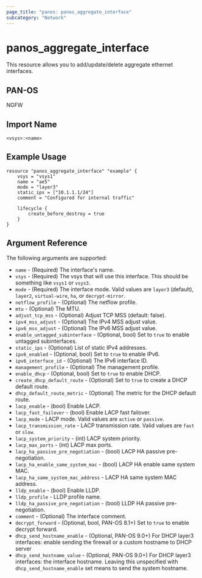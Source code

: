 ```yaml
---
page_title: "panos: panos_aggregate_interface"
subcategory: "Network"
---
```


# panos_aggregate_interface

This resource allows you to add/update/delete aggregate ethernet interfaces.


## PAN-OS

NGFW


## Import Name

```shell
<vsys>:<name>
```


## Example Usage

```hcl
resource "panos_aggregate_interface" "example" {
    vsys = "vsys1"
    name = "ae5"
    mode = "layer3"
    static_ips = ["10.1.1.1/24"]
    comment = "Configured for internal traffic"

    lifecycle {
        create_before_destroy = true
    }
}
```

## Argument Reference

The following arguments are supported:

* `name` - (Required) The interface's name.
* `vsys` - (Required) The vsys that will use this interface.  This should be
  something like `vsys1` or `vsys3`.
* `mode` - (Required) The interface mode.  Valid values are `layer3` (default),
  `layer2`, `virtual-wire`, `ha`, or `decrypt-mirror`.
* `netflow_profile` - (Optional) The netflow profile.
* `mtu` - (Optional) The MTU.
* `adjust_tcp_mss` - (Optional) Adjust TCP MSS (default: false).
* `ipv4_mss_adjust` - (Optional) The IPv4 MSS adjust value.
* `ipv6_mss_adjust` - (Optional) The IPv6 MSS adjust value.
* `enable_untagged_subinterface` - (Optional, bool) Set to `true` to enable
  untagged subinterfaces.
* `static_ips` - (Optional) List of static IPv4 addresses.
* `ipv6_enabled` - (Optional, bool) Set to `true` to enable IPv6.
* `ipv6_interface_id` - (Optional) The IPv6 interface ID.
* `management_profile` - (Optional) The management profile.
* `enable_dhcp` - (Optional, bool) Set to `true` to enable DHCP.
* `create_dhcp_default_route` - (Optional) Set to `true` to create a DHCP
  default route.
* `dhcp_default_route_metric` - (Optional) The metric for the DHCP default
  route.
* `lacp_enable` - (bool) Enable LACP.
* `lacp_fast_failover` - (bool) Enable LACP fast failover.
* `lacp_mode` - LACP mode.  Valid values are `active` or `passive`.
* `lacp_transmission_rate` - LACP transmission rate.  Valid values are `fast` or `slow`.
* `lacp_system_priority` - (int) LACP system priority.
* `lacp_max_ports` - (int) LACP max ports.
* `lacp_ha_passive_pre_negotiation` - (bool) LACP HA passive pre-negotiation.
* `lacp_ha_enable_same_system_mac` - (bool) LACP HA enable same system MAC.
* `lacp_ha_same_system_mac_address` - LACP HA same system MAC address.
* `lldp_enable` - (bool) Enable LLDP.
* `lldp_profile` - LLDP profile name.
* `lldp_ha_passive_pre_negotiation` - (bool) LLDP HA passive pre-negotiation.
* `comment` - (Optional) The interface comment.
* `decrypt_forward` - (Optional, bool, PAN-OS 8.1+) Set to `true` to enable decrypt forward.
* `dhcp_send_hostname_enable` - (Optional, PAN-OS 9.0+) For DHCP layer3 interfaces:
  enable sending the firewall or a custom hostname to DHCP server
* `dhcp_send_hostname_value` - (Optional, PAN-OS 9.0+) For DHCP layer3 interfaces:
  the interface hostname.  Leaving this unspecified with `dhcp_send_hostname_enable`
  set means to send the system hostname.
